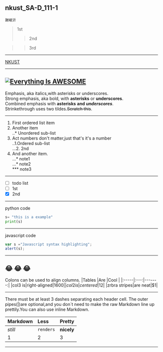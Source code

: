 ## nkust_SA-D_111-1 
`謝峻沂`
>1st
>>2nd

>>3rd
---

[NKUST](http://www.nkust.edu.tw)

---
[![Everything Is AWESOME](https://img.youtube.com/vi/StTqXEQ2l-Y/0.jpg)](https://www.youtube.com/watch?v=StTqXEQ2l-Y "Everything Is AWESOME")
---

Emphasis, aka italics,with asterisks or underscores.  
Strong emphasis, aka bold, with **asterisks** or **underscores**.  
Combined emphasis with **asterisks** **and** ***underscores***.  
Strinkethrough uses two tildes.~~Scratch this~~.  

---
1. First ordered list item  
2. Another item  
  ..* Unordered sub-list  
3. Act numbers don't matter,just that's  it's a number  
  ..1.Ordered sub-list  
  ...2. 2nd  
4. And another item.  
  ...* note1  
  ...* note2  
  *** note3  
---
- [ ] todo list
- [ ] 1st
- [x] 2nd

---
python code
```python
s= "this is a example"
print(s)
```
---
javascript code
```js
var s ="Javascript syntax highlighting";
alert(s);
```
---

😂 😂 😂
---
Colons can be used to align columns.
|Tables  |Are  |Cool  |
|:-----|:---:|-------:|
|col3 is|right-aligned|$1600|
|col2 is|centered|$12|
|zrbra stripes|are neat|$1|

---
There must be at least 3 dashes separating each header cell.
The outer pipes(|)are optional,and you don`t need to make the 
raw Markdown line up prettily.You can also use inline Markdown.

|**Markdown**  |**Less**  |**Pretty**  |
|:-----|:---|:-------|
|*still*|`renders`|**nicely**|
|1|2|3|

---

